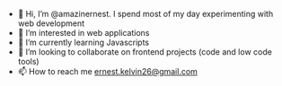 - 👋 Hi, I’m @amazinernest. I spend most of my day experimenting with web development
- 👀 I’m interested in web applications
- 🌱 I’m currently learning Javascripts
- 💞️ I’m looking to collaborate on frontend projects (code and low code tools)
- 📫 How to reach me ernest.kelvin26@gmail.com

<!---
amazinernest/amazinernest is a ✨ special ✨ repository because its `README.md` (this file) appears on your GitHub profile.
You can click the Preview link to take a look at your changes.
--->
